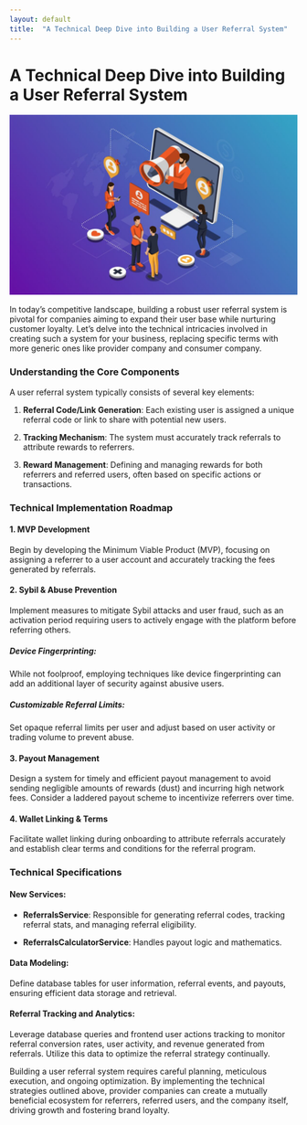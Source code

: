 ```yaml
---
layout: default
title:  "A Technical Deep Dive into Building a User Referral System"
---
```


# A Technical Deep Dive into Building a User Referral System

![referrals](/assets/Referrals.jpeg)

In today’s competitive landscape, building a robust user referral system is pivotal for companies aiming to expand their user base while nurturing customer loyalty. Let’s delve into the technical intricacies involved in creating such a system for your business, replacing specific terms with more generic ones like provider company and consumer company.

### Understanding the Core Components

A user referral system typically consists of several key elements:

1. **Referral Code/Link Generation**: Each existing user is assigned a unique referral code or link to share with potential new users.

2. **Tracking Mechanism**: The system must accurately track referrals to attribute rewards to referrers.

3. **Reward Management**: Defining and managing rewards for both referrers and referred users, often based on specific actions or transactions.

### Technical Implementation Roadmap

#### 1. MVP Development

Begin by developing the Minimum Viable Product (MVP), focusing on assigning a referrer to a user account and accurately tracking the fees generated by referrals.

#### 2. Sybil & Abuse Prevention

Implement measures to mitigate Sybil attacks and user fraud, such as an activation period requiring users to actively engage with the platform before referring others.

##### Device Fingerprinting:
While not foolproof, employing techniques like device fingerprinting can add an additional layer of security against abusive users.

##### Customizable Referral Limits:
Set opaque referral limits per user and adjust based on user activity or trading volume to prevent abuse.

#### 3. Payout Management

Design a system for timely and efficient payout management to avoid sending negligible amounts of rewards (dust) and incurring high network fees. Consider a laddered payout scheme to incentivize referrers over time.

#### 4. Wallet Linking & Terms

Facilitate wallet linking during onboarding to attribute referrals accurately and establish clear terms and conditions for the referral program.

### Technical Specifications

#### New Services:

- **ReferralsService**: Responsible for generating referral codes, tracking referral stats, and managing referral eligibility.
  
- **ReferralsCalculatorService**: Handles payout logic and mathematics.

#### Data Modeling:

Define database tables for user information, referral events, and payouts, ensuring efficient data storage and retrieval.

#### Referral Tracking and Analytics:

Leverage database queries and frontend user actions tracking to monitor referral conversion rates, user activity, and revenue generated from referrals. Utilize this data to optimize the referral strategy continually.

Building a user referral system requires careful planning, meticulous execution, and ongoing optimization. By implementing the technical strategies outlined above, provider companies can create a mutually beneficial ecosystem for referrers, referred users, and the company itself, driving growth and fostering brand loyalty.
